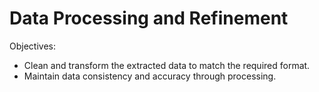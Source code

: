 # Data Processing and Refinement

Objectives:
- Clean and transform the extracted data to match the required format.
- Maintain data consistency and accuracy through processing.

